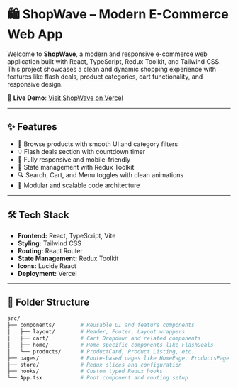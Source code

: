# 🛍️ ShopWave – Modern E-Commerce Web App

Welcome to **ShopWave**, a modern and responsive e-commerce web application built with React, TypeScript, Redux Toolkit, and Tailwind CSS. This project showcases a clean and dynamic shopping experience with features like flash deals, product categories, cart functionality, and responsive design.

🚀 **Live Demo**: [Visit ShopWave on Vercel](https://shopping-xi-five.vercel.app/)

---

## ✨ Features

- 🛒 Browse products with smooth UI and category filters  
- 💡 Flash deals section with countdown timer  
- 📱 Fully responsive and mobile-friendly  
- 🧠 State management with Redux Toolkit  
- 🔍 Search, Cart, and Menu toggles with clean animations  
- 🧩 Modular and scalable code architecture

---

## 🛠 Tech Stack

- **Frontend:** React, TypeScript, Vite  
- **Styling:** Tailwind CSS  
- **Routing:** React Router  
- **State Management:** Redux Toolkit  
- **Icons:** Lucide React  
- **Deployment:** Vercel

---

## 📂 Folder Structure

```bash
src/
├── components/        # Reusable UI and feature components
│   ├── layout/        # Header, Footer, Layout wrappers
│   ├── cart/          # Cart Dropdown and related components
│   ├── home/          # Home-specific components like FlashDeals
│   └── products/      # ProductCard, Product Listing, etc.
├── pages/             # Route-based pages like HomePage, ProductsPage
├── store/             # Redux slices and configuration
├── hooks/             # Custom typed Redux hooks
└── App.tsx            # Root component and routing setup
